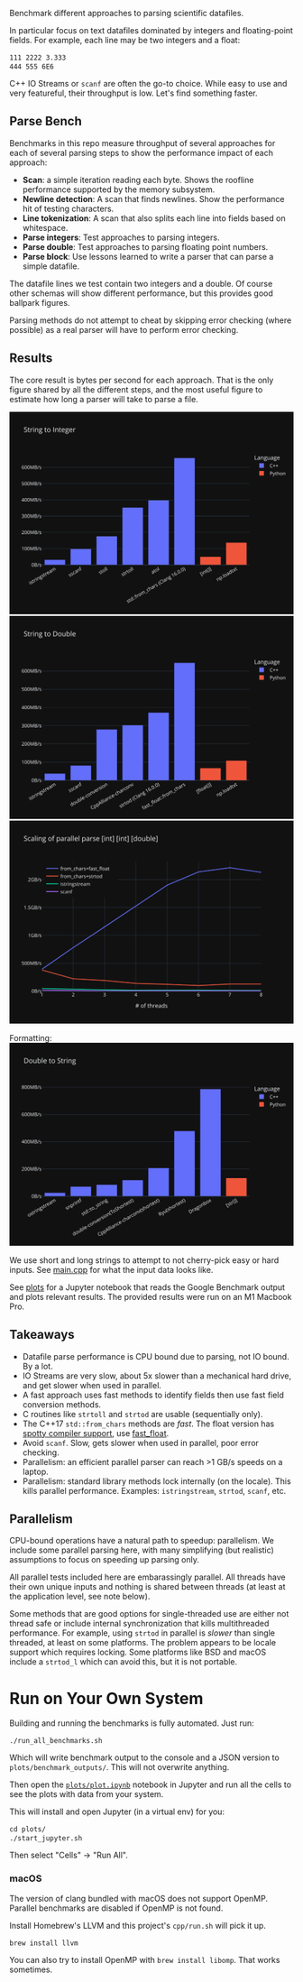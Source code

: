Benchmark different approaches to parsing scientific datafiles.

In particular focus on text datafiles dominated by integers and floating-point fields. For example, each line may be two integers and a float:
```
111 2222 3.333
444 555 6E6
```

C++ IO Streams or `scanf` are often the go-to choice. While easy to use and very featureful, their throughput is low.
Let's find something faster.

## Parse Bench

Benchmarks in this repo measure throughput of several approaches for each of several parsing steps to show the performance impact of each approach:
 * **Scan**: a simple iteration reading each byte. Shows the roofline performance supported by the memory subsystem.
 * **Newline detection**: A scan that finds newlines. Show the performance hit of testing characters.
 * **Line tokenization**: A scan that also splits each line into fields based on whitespace.
 * **Parse integers**: Test approaches to parsing integers.
 * **Parse double**: Test approaches to parsing floating point numbers.
 * **Parse block**: Use lessons learned to write a parser that can parse a simple datafile.

The datafile lines we test contain two integers and a double. Of course other schemas will show different performance, but this provides good ballpark figures.

Parsing methods do not attempt to cheat by skipping error checking (where possible) as a real parser will have to perform error checking.

## Results

The core result is bytes per second for each approach. That is the only figure shared by all the different steps, and the most useful figure to estimate how long a parser will take to parse a file.

![string to integer conversion](plots/string-to-integer.svg)
![string to double conversion](plots/string-to-double.svg)
![parallel parse scaling](plots/parallel-parse-scaling.svg)

Formatting:
![double_to_string conversion](plots/double-to-string.svg)

We use short and long strings to attempt to not cherry-pick easy or hard inputs. See [main.cpp](main.cpp) for what the input data looks like.

See [plots](plots/plot.ipynb) for a Jupyter notebook that reads the Google Benchmark output and plots relevant results. The provided results were run on an M1 Macbook Pro.

## Takeaways

* Datafile parse performance is CPU bound due to parsing, not IO bound. By a lot.
* IO Streams are very slow, about 5x slower than a mechanical hard drive, and get slower when used in parallel.
* A fast approach uses fast methods to identify fields then use fast field conversion methods.
* C routines like `strtoll` and `strtod` are usable (sequentially only).
* The C++17 `std::from_chars` methods are *fast*. The float version has [spotty compiler support](https://en.cppreference.com/w/cpp/compiler_support/17), use [fast_float](https://github.com/fastfloat/fast_float).
* Avoid `scanf`. Slow, gets slower when used in parallel, poor error checking.
* Parallelism: an efficient parallel parser can reach >1 GB/s speeds on a laptop.
* Parallelism: standard library methods lock internally (on the locale). This kills parallel performance. Examples: `istringstream`, `strtod`, `scanf`, etc.

## Parallelism

CPU-bound operations have a natural path to speedup: parallelism. We include some parallel parsing here, with many simplifying (but realistic) assumptions to focus on speeding up parsing only.

All parallel tests included here are embarassingly parallel. All threads have their own unique inputs and nothing is shared between threads (at least at the application level, see note below).

Some methods that are good options for single-threaded use are either not thread safe or include internal synchronization that kills multithreaded performance.
For example, using `strtod` in parallel is *slower* than single threaded, at least on some platforms. The problem appears to be locale support which requires locking. Some platforms like BSD and macOS include a `strtod_l` which can avoid this, but it is not portable.

# Run on Your Own System

Building and running the benchmarks is fully automated. Just run:

```shell
./run_all_benchmarks.sh
```

Which will write benchmark output to the console and a JSON version to `plots/benchmark_outputs/`. This will not overwrite anything.

Then open the [`plots/plot.ipynb`](plots/plot.ipynb) notebook in Jupyter and run all the cells to see the plots with data from your system.

This will install and open Jupyter (in a virtual env) for you:
```shell
cd plots/
./start_jupyter.sh
```
Then select "Cells" -> "Run All".

### macOS
The version of clang bundled with macOS does not support OpenMP. Parallel benchmarks are disabled if OpenMP is not found.

Install Homebrew's LLVM and this project's `cpp/run.sh` will pick it up.
```shell
brew install llvm
```

You can also try to install OpenMP with `brew install libomp`. That works sometimes. 